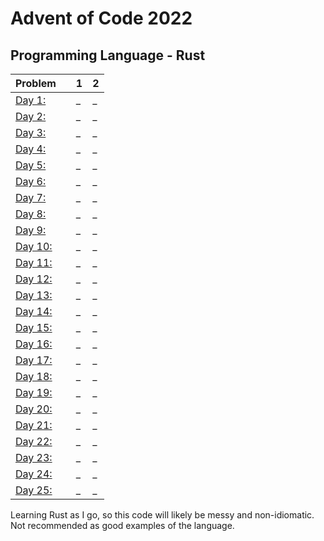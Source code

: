 # Advent of Code 2022

## Programming Language - Rust



| Problem |  | 1 | 2 |
| --- | --- | --- | ---|
| [Day 1: ](https://adventofcode.com/2022/day/1)  |  | _ | _ |
| [Day 2: ](https://adventofcode.com/2022/day/2)  |  | _ | _ |
| [Day 3: ](https://adventofcode.com/2022/day/3)  |  | _ | _ |
| [Day 4: ](https://adventofcode.com/2022/day/4)  |  | _ | _ |
| [Day 5: ](https://adventofcode.com/2022/day/5)  |  | _ | _ |
| [Day 6: ](https://adventofcode.com/2022/day/6)  |  | _ | _ |
| [Day 7: ](https://adventofcode.com/2022/day/7)  |  | _ | _ |
| [Day 8: ](https://adventofcode.com/2022/day/8)  |  | _ | _ | 
| [Day 9: ](https://adventofcode.com/2022/day/9)  |  | _ | _ |
| [Day 10: ](https://adventofcode.com/2022/day/10)  |  | _ | _ |
| [Day 11: ](https://adventofcode.com/2022/day/11)  |  | _ | _ |
| [Day 12: ](https://adventofcode.com/2022/day/12)  |  | _ | _ |
| [Day 13: ](https://adventofcode.com/2022/day/13)  |  | _ | _ |
| [Day 14: ](https://adventofcode.com/2022/day/14)  |  | _ | _ |
| [Day 15: ](https://adventofcode.com/2022/day/15)  |  | _ | _ |
| [Day 16: ](https://adventofcode.com/2022/day/16)  |  | _ | _ |
| [Day 17: ](https://adventofcode.com/2022/day/17)  |  | _ | _ |
| [Day 18: ](https://adventofcode.com/2022/day/18)  |  | _ | _ |
| [Day 19: ](https://adventofcode.com/2022/day/19)  |  | _ | _ |
| [Day 20: ](https://adventofcode.com/2022/day/20)  |  | _ | _ |
| [Day 21: ](https://adventofcode.com/2022/day/21)  |  | _ | _ |
| [Day 22: ](https://adventofcode.com/2022/day/22)  |  | _ | _ |
| [Day 23: ](https://adventofcode.com/2022/day/23)  |  | _ | _ |
| [Day 24: ](https://adventofcode.com/2022/day/24)  |  | _ | _ |
| [Day 25: ](https://adventofcode.com/2022/day/25)  |  | _ | _ |

Learning Rust as I go, so this code will likely be messy and non-idiomatic. Not recommended as good examples of the language.